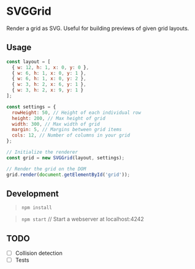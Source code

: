 SVGGrid
===

Render a grid as SVG. Useful for building previews of given grid layouts.

## Usage

```javascript
const layout = [
  { w: 12, h: 1, x: 0, y: 0 },
  { w: 6, h: 1, x: 0, y: 1 },
  { w: 6, h: 1, x: 0, y: 2 },
  { w: 3, h: 2, x: 6, y: 1 },
  { w: 3, h: 2, x: 9, y: 1 }
];

const settings = {
  rowHeight: 50, // Height of each individual row
  height: 200, // Max height of grid
  width: 300, // Max width of grid
  margin: 5, // Margins between grid items
  cols: 12, // Number of columns in your grid
};

// Initialize the renderer
const grid = new SVGGrid(layout, settings);

// Render the grid on the DOM
grid.render(document.getElementById('grid'));
```
## Development

> `npm install`

> `npm start` // Start a webserver at localhost:4242

## TODO

- [ ] Collision detection
- [ ] Tests
